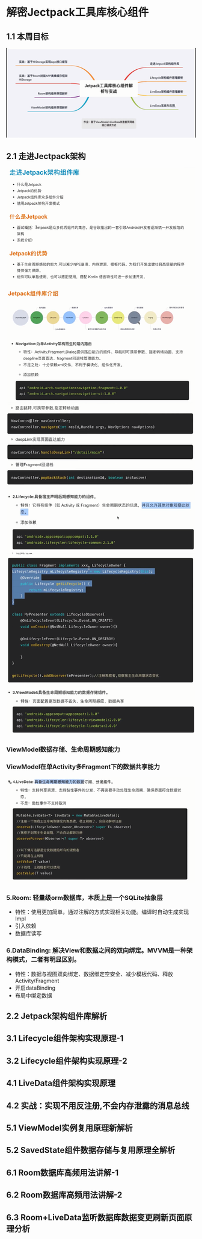 # 解密Jectpack工具库核心组件

## 1.1 本周目标

<img src="image/Jetpack工具库组件.png" style="zoom:100%"> 

## 2.1 走进Jectpack架构

<img src="image/Jetpack架构1.png" style="zoom:100%"> 
<img src="image/Jetpack架构2.png" style="zoom:100%"> 
<img src="image/Jetpack架构3.png" style="zoom:100%"> 
<img src="image/Jetpack架构4.png" style="zoom:100%"> 
<img src="image/Jetpack架构5.png" style="zoom:100%"> 


<img src="image/ViewModel1.png" style="zoom:100%"> 

### ViewModel数据存储、生命周期感知能力
### ViewModel在单Activity多Fragment下的数据共享能力

<img src="image/LiveData架构.png" style="zoom:100%">

### 5.Room: 轻量级orm数据库，本质上是一个SQLite抽象层

 - 特性：使用更加简单，通过注解的方式实现相关功能。编译时自动生成实现Impl
 - 引入依赖
 - 数据库读写

### 6.DataBinding: 解决View和数据之间的双向绑定。MVVM是一种架构模式，二者有明显区别。
- 特性：数据与视图双向绑定、数据绑定空安全、减少模板代码、释放Activity/Fragment
- 开启dataBinding
- 布局中绑定数据

## 2.2 Jetpack架构组件库解析

## 3.1 Lifecycle组件架构实现原理-1


## 3.2 Lifecycle组件架构实现原理-2

## 4.1 LiveData组件架构实现原理

## 4.2 实战：实现不用反注册,不会内存泄露的消息总线

## 5.1 ViewModel实例复用原理新解析

## 5.2 SavedState组件数据存储与复用原理全解析

## 6.1 Room数据库高频用法讲解-1

## 6.2 Room数据库高频用法讲解-2

## 6.3 Room+LiveData监听数据库数据变更刷新页面原理分析
